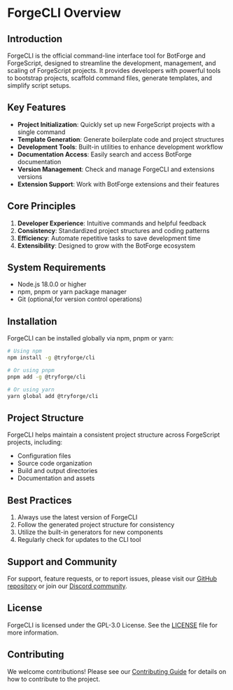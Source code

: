# ForgeCLI Overview

## Introduction

ForgeCLI is the official command-line interface tool for BotForge and
ForgeScript, designed to streamline the development, management, and scaling of
ForgeScript projects. It provides developers with powerful tools to bootstrap
projects, scaffold command files, generate templates, and simplify script
setups.

## Key Features

- **Project Initialization**: Quickly set up new ForgeScript projects with a
  single command
- **Template Generation**: Generate boilerplate code and project structures
- **Development Tools**: Built-in utilities to enhance development workflow
- **Documentation Access**: Easily search and access BotForge documentation
- **Version Management**: Check and manage ForgeCLI and extensions versions
- **Extension Support**: Work with BotForge extensions and their features

## Core Principles

1. **Developer Experience**: Intuitive commands and helpful feedback
2. **Consistency**: Standardized project structures and coding patterns
3. **Efficiency**: Automate repetitive tasks to save development time
4. **Extensibility**: Designed to grow with the BotForge ecosystem

## System Requirements

- Node.js 18.0.0 or higher
- npm, pnpm or yarn package manager
- Git (optional,for version control operations)

## Installation

ForgeCLI can be installed globally via npm, pnpm or yarn:

```bash
# Using npm
npm install -g @tryforge/cli

# Or using pnpm
pnpm add -g @tryforge/cli

# Or using yarn
yarn global add @tryforge/cli
```

## Project Structure

ForgeCLI helps maintain a consistent project structure across ForgeScript
projects, including:

- Configuration files
- Source code organization
- Build and output directories
- Documentation and assets

## Best Practices

1. Always use the latest version of ForgeCLI
2. Follow the generated project structure for consistency
3. Utilize the built-in generators for new components
4. Regularly check for updates to the CLI tool

## Support and Community

For support, feature requests, or to report issues, please visit our
[GitHub repository](https://github.com/tryforge/CLI) or join our
[Discord community](https://discord.gg/2kwueME2sj).

## License

ForgeCLI is licensed under the GPL-3.0 License. See the [LICENSE](LICENSE) file
for more information.

## Contributing

We welcome contributions! Please see our [Contributing Guide](CONTRIBUTING.md)
for details on how to contribute to the project.
